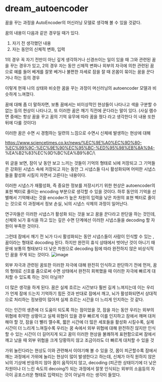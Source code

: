 # dream_autoencoder
꿈을 꾸는 과정을 AutoEncoder의 머신러닝 모델로 생각해 볼 수 있을 것같다.

꿈의 내용이 다음과 같은 경우일 때가 있다.

1. 자기 전 생각했던 내용
2. 자는 동안의 신체적 변화, 입력

1의 경우 꼭 자기 전만이 아닌 깊게 생각하거나 신경쓰이는 일이 있을 때 그와 관련된 꿈을 꾸는 경우가 있고, 2의 경우 자는 동안 신체적 변화나 외부의 자극에 의한 관련된 꿈으로 예를 들어 베게를 잘못 베거나 불편한 자세로 잠을 잘 때 온몸이 묶이는 꿈을 꾼다거나 하는 등의 경우

이렇게 현재 나의 상태와 비슷한 꿈을 꾸는 과정이 머신러닝의 autoencoder 모델과 비슷하게 느껴졌다. 

꿈에 대해 좀 더 말하자면, 보통 꿈에서는 비이상적인 현상들이 나타나고 색을 구분할 수 없는 등의 현상이 나타나고, 또 이러한 꿈은 깨기 직전에 꾼다라는 말이 있다. (사실 램수면 중에는 항상 꿈을 꾸고 꿈의 기억 유무에 따라 꿈을 꿨다 라고 생각한다 이 내용 또한 뒤에 다룰 것이다)

이러한 꿈은 수면 시 경험하는 일련의 느낌으로 수면시 신체에 발생하는 현상에 대해

https://www.sciencetimes.co.kr/news/%EC%9E%A0%EC%9D%80-%EC%99%9C-%EC%9E%90%EC%95%BC-%ED%95%98%EB%8A%94-
%EA%B2%83%EC%9D%BC%EA%B9%8C/\

위 글을 보면, 잠이 낮 동안 보고 느끼는 것들이 기억의 형태로 뇌에 저장되고 그 기억들은 강화된 시냅스 속에 저장되고 자는 동안 그 시냅스들 다시 활성화되며 어떠한 시냅스들을 활성화 시킬지 자면서 고른다는 내용이다. 

이러한 시냅스가 재활성화, 즉 중요한 정보를 저장시키기 위한 현상은 autoencoder의 표현 벡터로 줄이는 encoding 부분으로 생각할 수 있을 것이다. 하루 동안의 기억을 선별해서 기억해내는 것을 encoder가 높은 차원의 입력을 낮은 차원의 표현 벡터로 줄이는 것으로 이 과정에서 정보 손실, 뇌의 시냅스 삭제의 과정이 일어난다. 

연구자들은 이러한 시냅스가 활성화 되는 것을 보고 꿈을 꾼다라고 판단을 하는 것인데, 신체와 뇌가 휴식을 하고 있는 깊은 수면 단계에선 이러한 시냅스들을 decoding 할 자원이 부족한 것이다.

그런데 잠에서 깨기 전 뇌가 다시 활성화되는 동안 시냅스들이 사람이 인식할 수 있는 , 꿈이라는 형태로 docoding 된다. 하지만 완전히 휴식 상태에서 벗어난 것이 아니기 때문에 보통의 형태보다 더 낮은 차원으로 decoding 됨에 따라 완전하지 않은 비상식적인 꿈을 꾸게 되는 것이다.
![image](https://user-images.githubusercontent.com/64077080/194817673-6d8ecaa7-9768-451d-a0dd-20e9ba63189e.png)

외부 자극과 관련된 꿈또한 이러한 자극에 대해 완전히 인식하고 판단하기 전에 먼저, 꿈의 형태로 신호를 줌으로써 수면 상태에서 완전히 회복했을 때 이러한 자극에 빠르게 대처할 수 있도록 하는 것이 아닐까?

더 많은 생각을 하게 된다. 꿈은 실제 흐르는 시간보다 훨씬 길게 느껴지는데 이는 우리가 언제 잠에 드는지 기억하기 힘든 것과 반대로 잠에서 깨고, 뇌가 활성화되면서 상대적으로 처리하는 정보량이 많아져 실제 흐르는 시간을 더 느리게 인지하는 것 같다. 

이는 인간의 생존에 더 도움이 되도록 하는 점이었을 것, 잠을 자는 동안 우리는 외부의 위협에 취약한 상황이고 실제 위협이 있을 경우 빠르게 이를 인지하고 잠에서 깨며 대처해야 할 것, 잠을 더 빨리 깰수록, 짧은 시간에 더 많은 세포들을 활성화 시킬수록, 실제 시간이 더 느리게 느껴질수록 우리는 꿈 속에서 외부 위협에 대해 완전하진 않지만 인식할 수 있는 시간이 더 길어지게 되고 꿈이 이러한 현상을 불쾌하게 표현함으로써 잠에서 깨고 났을 때 외부 위협을 크게 당황하지 않고 조금이라도 더 빠르게 대처할 수 있을 것

가위 눌린다라는 현상도 이와 관련해서 이야기해 볼 수 있을 것, 몸이 피곤할수록 잠에서 깨는 과정에서 가위에 눌리는 현상이 많이 발생한다고 하는데, 신체가 아직 원하지 않은 뇌의 기상에 반응하지 않아 몸이 움직이지 않고, decoding (피곤한 상태이기에 더 낮은 차원이나 더 느린 속도의 decoing?) 되는 과정에서 잘못 인식되는 외부의 소음등의 자극이 공포스러운 형태로 입력되는 것이 아닐까 라는 생각이 들었다.
